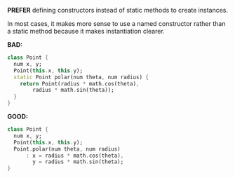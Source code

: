 **PREFER** defining constructors instead of static methods to create instances.

In most cases, it makes more sense to use a named constructor rather than a
static method because it makes instantiation clearer.

**BAD:**
```dart
class Point {
  num x, y;
  Point(this.x, this.y);
  static Point polar(num theta, num radius) {
    return Point(radius * math.cos(theta),
        radius * math.sin(theta));
  }
}
```

**GOOD:**
```dart
class Point {
  num x, y;
  Point(this.x, this.y);
  Point.polar(num theta, num radius)
      : x = radius * math.cos(theta),
        y = radius * math.sin(theta);
}
```
